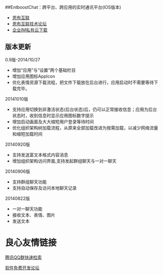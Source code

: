 ##EntboostChat：跨平台、跨应用的实时通讯平台(IOS版本)
* [恩布互联](http://u.720life.cn/g/23b16e35a7f3f39697e66dcf960993a375c9ab60bb3fe298c29c2c4cce0e8453) 
* [恩布互联技术论坛](http://u.720life.cn/g/92aa35e0bb202e551e188a3748dcf8ba9e392fa913b93246ca18f23d29182daa3b3b863d8d567fcdee7c96076a5f919e) 
* [企业IM私有云下载](http://u.720life.cn/g/d9103123749be3daa781a8b8af819a022b9730b8357338b84d23ce0cf2389499deca44d48f65d2b985c89f310471c533) 

版本更新
----------
0.9版-2014/10/27
- 增加“应用”与“设置”两个基础栏目
- 增加应用图标AppIcon
- 优化表情资源下载流程，把文件下载放在后台进行，应用启动时不需要等待下载完毕。

20141010版
- 支持应用切换到非激活状态(后台状态)后，仍可以正常接收信息；应用为后台状态时，收到信息时显示应用图标数字提示
- 增加启动画面及大大缩短用户登录等待时间
- 优化组织架构树加载流程，从原来全部加载改进为按需加载，以减少网络流量和缩短加载时间

20140920版
- 支持发送富文本格式内容消息
- 增加组织架构访问界面,支持发起群组聊天与一对一聊天

20140906版
- 支持群组聊天功能
- 支持自动保存及访问本地聊天记录

20140822版
- 一对一聊天功能
- 接收文本、表情、图片
- 发送文本


 # 良心友情链接

[腾讯QQ群快速检索](http://u.720life.cn/s/8cf73f7c)

[软件免费开发论坛](http://u.720life.cn/s/bbb01dc0)